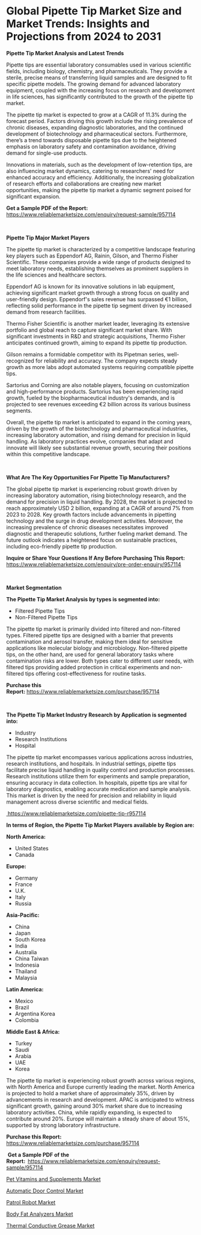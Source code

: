<p><h1>Global Pipette Tip Market Size and Market Trends: Insights and Projections from 2024 to 2031</h1></p><p><strong>Pipette Tip Market Analysis and Latest Trends</strong></p>
<p><p>Pipette tips are essential laboratory consumables used in various scientific fields, including biology, chemistry, and pharmaceuticals. They provide a sterile, precise means of transferring liquid samples and are designed to fit specific pipette models. The growing demand for advanced laboratory equipment, coupled with the increasing focus on research and development in life sciences, has significantly contributed to the growth of the pipette tip market.</p><p>The pipette tip market is expected to grow at a CAGR of 11.3% during the forecast period. Factors driving this growth include the rising prevalence of chronic diseases, expanding diagnostic laboratories, and the continued development of biotechnology and pharmaceutical sectors. Furthermore, there’s a trend towards disposable pipette tips due to the heightened emphasis on laboratory safety and contamination avoidance, driving demand for single-use products.</p><p>Innovations in materials, such as the development of low-retention tips, are also influencing market dynamics, catering to researchers' need for enhanced accuracy and efficiency. Additionally, the increasing globalization of research efforts and collaborations are creating new market opportunities, making the pipette tip market a dynamic segment poised for significant expansion.</p></p>
<p><strong>Get a Sample PDF of the Report:&nbsp;</strong> <a href="https://www.reliablemarketsize.com/enquiry/request-sample/957114?utm_campaign=1131&utm_medium=2&utm_source=Github&utm_content=ia&utm_term=03122024&utm_id=pipette-tip">https://www.reliablemarketsize.com/enquiry/request-sample/957114</a></p>
<p>&nbsp;</p>
<p><strong>Pipette Tip Major Market Players</strong></p>
<p><p>The pipette tip market is characterized by a competitive landscape featuring key players such as Eppendorf AG, Rainin, Gilson, and Thermo Fisher Scientific. These companies provide a wide range of products designed to meet laboratory needs, establishing themselves as prominent suppliers in the life sciences and healthcare sectors.</p><p>Eppendorf AG is known for its innovative solutions in lab equipment, achieving significant market growth through a strong focus on quality and user-friendly design. Eppendorf's sales revenue has surpassed €1 billion, reflecting solid performance in the pipette tip segment driven by increased demand from research facilities.</p><p>Thermo Fisher Scientific is another market leader, leveraging its extensive portfolio and global reach to capture significant market share. With significant investments in R&D and strategic acquisitions, Thermo Fisher anticipates continued growth, aiming to expand its pipette tip production.</p><p>Gilson remains a formidable competitor with its Pipetman series, well-recognized for reliability and accuracy. The company expects steady growth as more labs adopt automated systems requiring compatible pipette tips.</p><p>Sartorius and Corning are also notable players, focusing on customization and high-performance products. Sartorius has been experiencing rapid growth, fueled by the biopharmaceutical industry's demands, and is projected to see revenues exceeding €2 billion across its various business segments.</p><p>Overall, the pipette tip market is anticipated to expand in the coming years, driven by the growth of the biotechnology and pharmaceutical industries, increasing laboratory automation, and rising demand for precision in liquid handling. As laboratory practices evolve, companies that adapt and innovate will likely see substantial revenue growth, securing their positions within this competitive landscape.</p></p>
<p>&nbsp;</p>
<p><strong>What Are The Key Opportunities For Pipette Tip Manufacturers?</strong></p>
<p><p>The global pipette tip market is experiencing robust growth driven by increasing laboratory automation, rising biotechnology research, and the demand for precision in liquid handling. By 2028, the market is projected to reach approximately USD 2 billion, expanding at a CAGR of around 7% from 2023 to 2028. Key growth factors include advancements in pipetting technology and the surge in drug development activities. Moreover, the increasing prevalence of chronic diseases necessitates improved diagnostic and therapeutic solutions, further fueling market demand. The future outlook indicates a heightened focus on sustainable practices, including eco-friendly pipette tip production.</p></p>
<p><strong>Inquire or Share Your Questions If Any Before Purchasing This Report:</strong> <a href="https://www.reliablemarketsize.com/enquiry/pre-order-enquiry/957114?utm_campaign=1131&utm_medium=2&utm_source=Github&utm_content=ia&utm_term=03122024&utm_id=pipette-tip">https://www.reliablemarketsize.com/enquiry/pre-order-enquiry/957114</a></p>
<p>&nbsp;</p>
<p><strong>Market Segmentation</strong></p>
<p><strong>The Pipette Tip Market Analysis by types is segmented into:</strong></p>
<p><ul><li>Filtered Pipette Tips</li><li>Non-Filtered Pipette Tips</li></ul></p>
<p><p>The pipette tip market is primarily divided into filtered and non-filtered types. Filtered pipette tips are designed with a barrier that prevents contamination and aerosol transfer, making them ideal for sensitive applications like molecular biology and microbiology. Non-filtered pipette tips, on the other hand, are used for general laboratory tasks where contamination risks are lower. Both types cater to different user needs, with filtered tips providing added protection in critical experiments and non-filtered tips offering cost-effectiveness for routine tasks.</p></p>
<p><strong>Purchase this Report:&nbsp;</strong><a href="https://www.reliablemarketsize.com/purchase/957114?utm_campaign=1131&utm_medium=2&utm_source=Github&utm_content=ia&utm_term=03122024&utm_id=pipette-tip">https://www.reliablemarketsize.com/purchase/957114</a></p>
<p>&nbsp;</p>
<p><strong>The Pipette Tip Market Industry Research by Application is segmented into:</strong></p>
<p><ul><li>Industry</li><li>Research Institutions</li><li>Hospital</li></ul></p>
<p><p>The pipette tip market encompasses various applications across industries, research institutions, and hospitals. In industrial settings, pipette tips facilitate precise liquid handling in quality control and production processes. Research institutions utilize them for experiments and sample preparation, ensuring accuracy in data collection. In hospitals, pipette tips are vital for laboratory diagnostics, enabling accurate medication and sample analysis. This market is driven by the need for precision and reliability in liquid management across diverse scientific and medical fields.</p></p>
<p><a href="https://www.reliablemarketsize.com/pipette-tip-r957114?utm_campaign=1131&utm_medium=2&utm_source=Github&utm_content=ia&utm_term=03122024&utm_id=pipette-tip">&nbsp;https://www.reliablemarketsize.com/pipette-tip-r957114</a></p>
<p><strong>In terms of Region, the Pipette Tip Market Players available by Region are:</strong></p>
<p>
    <p> <strong> North America: </strong>
        <ul>
            <li>United States</li>
            <li>Canada</li>
        </ul>
        </p> 
    <p> <strong> Europe: </strong>
        <ul>
            <li>Germany</li>
            <li>France</li>
            <li>U.K.</li>
            <li>Italy</li>
            <li>Russia</li>
        </ul>
        </p> 
    <p> <strong> Asia-Pacific: </strong>
        <ul>
            <li>China</li>
            <li>Japan</li>
            <li>South Korea</li>
            <li>India</li>
            <li>Australia</li>
            <li>China Taiwan</li>
            <li>Indonesia</li>
            <li>Thailand</li>
            <li>Malaysia</li>
        </ul>
        </p> 
    <p> <strong> Latin America: </strong>
        <ul>
            <li>Mexico</li>
            <li>Brazil</li>
            <li>Argentina Korea</li>
            <li>Colombia</li>
        </ul>
        </p> 
    <p> <strong> Middle East & Africa: </strong>
        <ul>
            <li>Turkey</li>
            <li>Saudi</li>
            <li>Arabia</li>
            <li>UAE</li>
            <li>Korea</li>
        </ul>
    </p>
    </p>
<p><p>The pipette tip market is experiencing robust growth across various regions, with North America and Europe currently leading the market. North America is projected to hold a market share of approximately 35%, driven by advancements in research and development. APAC is anticipated to witness significant growth, gaining around 30% market share due to increasing laboratory activities. China, while rapidly expanding, is expected to contribute around 20%. Europe will maintain a steady share of about 15%, supported by strong laboratory infrastructure.</p></p>
<p><strong>Purchase this Report: </strong><a href="https://www.reliablemarketsize.com/purchase/957114?utm_campaign=1131&utm_medium=2&utm_source=Github&utm_content=ia&utm_term=03122024&utm_id=pipette-tip">https://www.reliablemarketsize.com/purchase/957114</a></p>
<p>&nbsp;<strong>Get a Sample PDF of the Report:&nbsp;&nbsp;</strong><a href="https://www.reliablemarketsize.com/enquiry/request-sample/957114?utm_campaign=1131&utm_medium=2&utm_source=Github&utm_content=ia&utm_term=03122024&utm_id=pipette-tip">https://www.reliablemarketsize.com/enquiry/request-sample/957114</a></p>
<p><strong></strong></p>
<p><p><a href="https://issuu.com/reportprime-2/docs/pet-vitamins-and-supplements-market-size-2030.pptx?utm_campaign=1131&utm_medium=2&utm_source=Github&utm_content=ia&utm_term=03122024&utm_id=pipette-tip">Pet Vitamins and Supplements Market</a></p><p><a href="https://www.linkedin.com/pulse/automatic-door-control-market-evolution-key-trends-regional-yrraf?utm_campaign=1131&utm_medium=2&utm_source=Github&utm_content=ia&utm_term=03122024&utm_id=pipette-tip">Automatic Door Control Market</a></p><p><a href="https://www.linkedin.com/pulse/patrol-robot-market-global-insights-regional-analysis-2024-gl38f?utm_campaign=1131&utm_medium=2&utm_source=Github&utm_content=ia&utm_term=03122024&utm_id=pipette-tip">Patrol Robot Market</a></p><p><a href="https://issuu.com/reportprime-2/docs/body-fat-analyzers-market-size-2030.pptx?utm_campaign=1131&utm_medium=2&utm_source=Github&utm_content=ia&utm_term=03122024&utm_id=pipette-tip">Body Fat Analyzers Market</a></p><p><a href="https://www.linkedin.com/pulse/decoding-thermal-conductive-grease-market-signals-rry1e?utm_campaign=1131&utm_medium=2&utm_source=Github&utm_content=ia&utm_term=03122024&utm_id=pipette-tip">Thermal Conductive Grease Market</a></p></p>